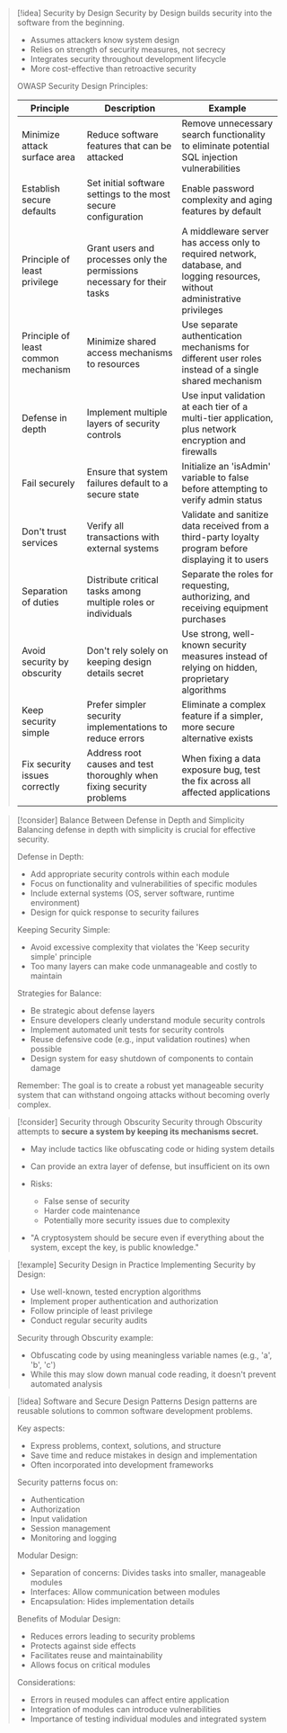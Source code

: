 > [!idea] Security by Design
> Security by Design builds security into the software from the beginning.
> - Assumes attackers know system design
> - Relies on strength of security measures, not secrecy
> - Integrates security throughout development lifecycle
> - More cost-effective than retroactive security
> 
> OWASP Security Design Principles:
> 
> | Principle | Description | Example |
> |-----------|-------------|---------|
> | Minimize attack surface area | Reduce software features that can be attacked | Remove unnecessary search functionality to eliminate potential SQL injection vulnerabilities |
> | Establish secure defaults | Set initial software settings to the most secure configuration | Enable password complexity and aging features by default |
> | Principle of least privilege | Grant users and processes only the permissions necessary for their tasks | A middleware server has access only to required network, database, and logging resources, without administrative privileges |
> | Principle of least common mechanism | Minimize shared access mechanisms to resources | Use separate authentication mechanisms for different user roles instead of a single shared mechanism |
> | Defense in depth | Implement multiple layers of security controls | Use input validation at each tier of a multi-tier application, plus network encryption and firewalls |
> | Fail securely | Ensure that system failures default to a secure state | Initialize an 'isAdmin' variable to false before attempting to verify admin status |
> | Don't trust services | Verify all transactions with external systems | Validate and sanitize data received from a third-party loyalty program before displaying it to users |
> | Separation of duties | Distribute critical tasks among multiple roles or individuals | Separate the roles for requesting, authorizing, and receiving equipment purchases |
> | Avoid security by obscurity | Don't rely solely on keeping design details secret | Use strong, well-known security measures instead of relying on hidden, proprietary algorithms |
> | Keep security simple | Prefer simpler security implementations to reduce errors | Eliminate a complex feature if a simpler, more secure alternative exists |
> | Fix security issues correctly | Address root causes and test thoroughly when fixing security problems | When fixing a data exposure bug, test the fix across all affected applications |

> [!consider] Balance Between Defense in Depth and Simplicity
> Balancing defense in depth with simplicity is crucial for effective security.
> 
> Defense in Depth:
> - Add appropriate security controls within each module
> - Focus on functionality and vulnerabilities of specific modules
> - Include external systems (OS, server software, runtime environment)
> - Design for quick response to security failures
> 
> Keeping Security Simple:
> - Avoid excessive complexity that violates the 'Keep security simple' principle
> - Too many layers can make code unmanageable and costly to maintain
> 
> Strategies for Balance:
> - Be strategic about defense layers
> - Ensure developers clearly understand module security controls
> - Implement automated unit tests for security controls
> - Reuse defensive code (e.g., input validation routines) when possible
> - Design system for easy shutdown of components to contain damage
> 
> Remember: The goal is to create a robust yet manageable security system that can withstand ongoing attacks without becoming overly complex.

> [!consider] Security through Obscurity
> Security through Obscurity attempts to **secure a system by keeping its mechanisms secret.**
> - May include tactics like obfuscating code or hiding system details
> - Can provide an extra layer of defense, but insufficient on its own
> - Risks:
>   - False sense of security
>   - Harder code maintenance
>   - Potentially more security issues due to complexity
>
>- "A cryptosystem should be secure even if everything about the system, except the key, is public knowledge."

> [!example] Security Design in Practice
> Implementing Security by Design:
> - Use well-known, tested encryption algorithms
> - Implement proper authentication and authorization
> - Follow principle of least privilege
> - Conduct regular security audits
> 
> Security through Obscurity example:
> - Obfuscating code by using meaningless variable names (e.g., 'a', 'b', 'c')
> - While this may slow down manual code reading, it doesn't prevent automated analysis


> [!idea] Software and Secure Design Patterns
> Design patterns are reusable solutions to common software development problems.
> 
> Key aspects:
> - Express problems, context, solutions, and structure
> - Save time and reduce mistakes in design and implementation
> - Often incorporated into development frameworks
> 
> Security patterns focus on:
> - Authentication
> - Authorization
> - Input validation
> - Session management
> - Monitoring and logging
> 
> Modular Design:
> - Separation of concerns: Divides tasks into smaller, manageable modules
> - Interfaces: Allow communication between modules
> - Encapsulation: Hides implementation details
> 
> Benefits of Modular Design:
> - Reduces errors leading to security problems
> - Protects against side effects
> - Facilitates reuse and maintainability
> - Allows focus on critical modules
> 
> Considerations:
> - Errors in reused modules can affect entire application
> - Integration of modules can introduce vulnerabilities
> - Importance of testing individual modules and integrated system


